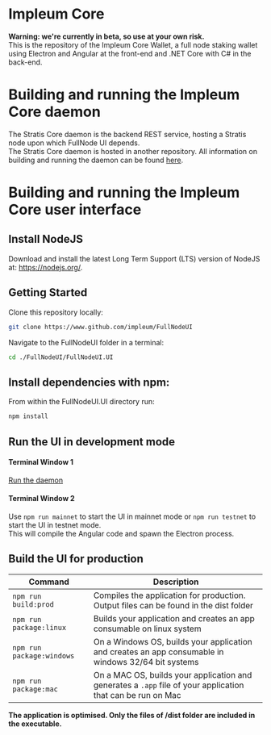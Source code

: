 # Impleum Core

__Warning: we're currently in beta, so use at your own risk.__  
This is the repository of the Impleum Core Wallet, a full node staking wallet using Electron and Angular at the front-end and .NET Core with C# in the back-end.

# Building and running the Impleum Core daemon

The Stratis Core daemon is the backend REST service, hosting a Stratis node upon which FullNode UI depends.  
The Stratis Core daemon is hosted in another repository. All information on building and running the daemon can be found [here](https://github.com/impleum/ImpleumBitcoinFullNode/blob/master/Documentation/getting-started.md).

# Building and running the Impleum Core user interface

## Install NodeJS

Download and install the latest Long Term Support (LTS) version of NodeJS at: https://nodejs.org/. 

## Getting Started

Clone this repository locally:

``` bash
git clone https://www.github.com/impleum/FullNodeUI
```

Navigate to the FullNodeUI folder in a terminal:
``` bash
cd ./FullNodeUI/FullNodeUI.UI
```

## Install dependencies with npm:

From within the FullNodeUI.UI directory run:

``` bash
npm install
```

## Run the UI in development mode

#### Terminal Window 1
[Run the daemon](https://github.com/impleum/ImpleumBitcoinFullNode/blob/master/Documentation/getting-started.md)  

#### Terminal Window 2
Use `npm run mainnet` to start the UI in mainnet mode or `npm run testnet` to start the UI in testnet mode.  
This will compile the Angular code and spawn the Electron process.

## Build the UI for production

|Command|Description|
|--|--|
|`npm run build:prod`| Compiles the application for production. Output files can be found in the dist folder |
|`npm run package:linux`| Builds your application and creates an app consumable on linux system |
|`npm run package:windows`| On a Windows OS, builds your application and creates an app consumable in windows 32/64 bit systems |
|`npm run package:mac`|  On a MAC OS, builds your application and generates a `.app` file of your application that can be run on Mac |

**The application is optimised. Only the files of /dist folder are included in the executable.**
